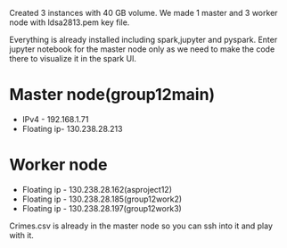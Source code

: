 Created 3 instances with 40 GB volume. We made 1 master and 3 worker node with ldsa2813.pem key file.

Everything is already installed including spark,jupyter and pyspark. Enter jupyter notebook for the master node only as we need to make the code there to visualize it in the spark UI.

# Master node(group12main) 
- IPv4 - 192.168.1.71
- Floating ip- 130.238.28.213

# Worker node 
- Floating ip - 130.238.28.162(asproject12)
- Floating ip - 130.238.28.185(group12work2)
- Floating ip - 130.238.28.197(group12work3)

Crimes.csv is already in the master node so you can ssh into it and play with it.
